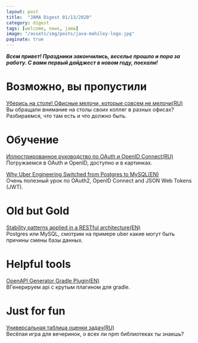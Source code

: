 ```yaml
---
layout: post
title:  "JAMA Digest 01/13/2020"
category: digest
tags: [welcome, news, jama]
image: "/assets/img/posts/java-mahiley-logo.jpg"
paginate: true
---
```

***Всем привет! Праздники закончились, веселье прошло и пора за работу. С вами первый дайджест в новом году, поехали!***

# Возможно, вы пропустили

[Уберись на столе! Офисные мелочи, которые совсем не мелочи(RU)](https://habr.com/ru/company/ruvds/blog/481286/)    
Вы обращали внимание на столы своих коллег в разных офисах? Разбираемся, что там есть и что должно быть.  

# Обучение

[Иллюстрированное руководство по OAuth и OpenID Connect(RU)](https://habr.com/ru/company/flant/blog/475942/)  
Погружаемся в OAuth и OpenID, доступно и в картинках.  

[Why Uber Engineering Switched from Postgres to MySQL(EN)](https://eng.uber.com/mysql-migration/:G:s&s_kwcid=AL!5668!3!296249057644!b!!g!!&aid=7010a000002LUv2AAG&promo=&oid=&utm_source=non_branded&utm_medium=digital_paid_search_google&utm_campaign=XYZ_EMEA_Dynamic&utm_content=)   
Очень полезный урок по OAuth2, OpenID Connect and JSON Web Tokens (JWT).  

# Old but Gold

[Stability patterns applied in a RESTful architecture(EN)](https://eng.uber.com/mysql-migration/)  
Postgres или MySQL, смотрим на примере uber какие могут быть причины смены базы данных.  

# Helpful tools

[OpenAPI Generator Gradle Plugin(EN)](https://github.com/OpenAPITools/openapi-generator/tree/master/modules/openapi-generator-gradle-plugin)  
ВГенерируем api с крутым плагином для gradle.  

# Just for fun

[Универсальная таблица оценки задач(RU)](https://npmdrinkinggame.party/)  
Весёлая игра для вечеринок, о всех ли npm библиотеках ты знаешь?  




